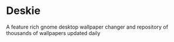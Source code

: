 # Deskie
A feature rich gnome desktop wallpaper changer and repository of thousands of wallpapers updated daily 
